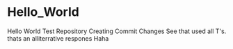 # Hello_World
Hello World Test Repository
Creating Commit Changes
See that used all T's. thats an alliterrative respones
Haha
